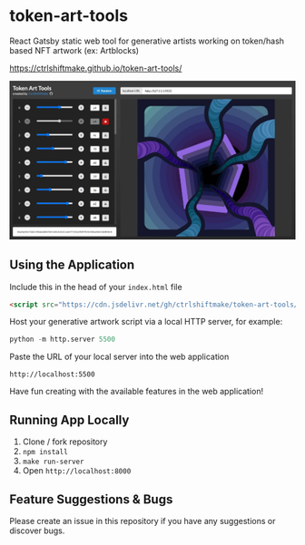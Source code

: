 # token-art-tools
React Gatsby static web tool for generative artists working on token/hash based NFT artwork (ex: Artblocks)

https://ctrlshiftmake.github.io/token-art-tools/

![screenshot](docs/preview.jpg)

## Using the Application

Include this in the head of your `index.html` file

```html
<script src="https://cdn.jsdelivr.net/gh/ctrlshiftmake/token-art-tools/providers/artblocks.js"></script>
```

Host your generative artwork script via a local HTTP server, for example:

```python
python -m http.server 5500
```

Paste the URL of your local server into the web application

```
http://localhost:5500
```

Have fun creating with the available features in the web application!

## Running App Locally

1) Clone / fork repository
2) `npm install`
3) `make run-server`
4) Open `http://localhost:8000`

## Feature Suggestions & Bugs

Please create an issue in this repository if you have any suggestions or discover bugs.
